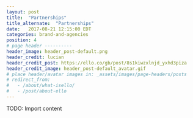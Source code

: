 ```yaml
---
layout: post
title:  "Partnerships"
title_alternate:  "Partnerships"
date:   2017-08-21 12:15:00 EDT
categories: brand-and-agencies
position: 4
# page header ----------
header_image: header_post-default.png
header_credit: lucian
header_credit_post: https://ello.co/gb/post/8s1kiwzxlnjd_yxhd3piza
header_credit_image: header_post-default_avatar.gif
# place header/avatar images in: _assets/images/page-headers/posts
# redirect_from:
#   - /about/what-isello/
#   - /post/about-ello
---
```


TODO: Import content
